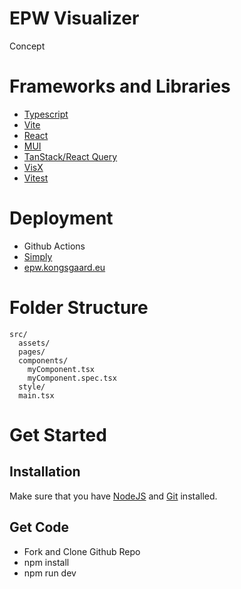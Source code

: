 # EPW Visualizer

Concept

# Frameworks and Libraries
* [Typescript](https://www.typescriptlang.org/)
* [Vite](https://vitejs.dev/)
* [React](https://reactjs.org/)
* [MUI](https://mui.com/)
* [TanStack/React Query](https://tanstack.com/query/v4)
* [VisX](https://airbnb.io/visx/)
* [Vitest](https://vitest.dev/)

# Deployment
* Github Actions
* [Simply](https://www.simply.com)
* [epw.kongsgaard.eu](https://epw.kongsgaard.eu)

# Folder Structure
```
src/
  assets/
  pages/
  components/
    myComponent.tsx
    myComponent.spec.tsx
  style/
  main.tsx
```

# Get Started
## Installation
Make sure that you have [NodeJS](https://nodejs.org/en/) and [Git](https://git-scm.com/) installed.

## Get Code
* Fork and Clone Github Repo
* npm install
* npm run dev